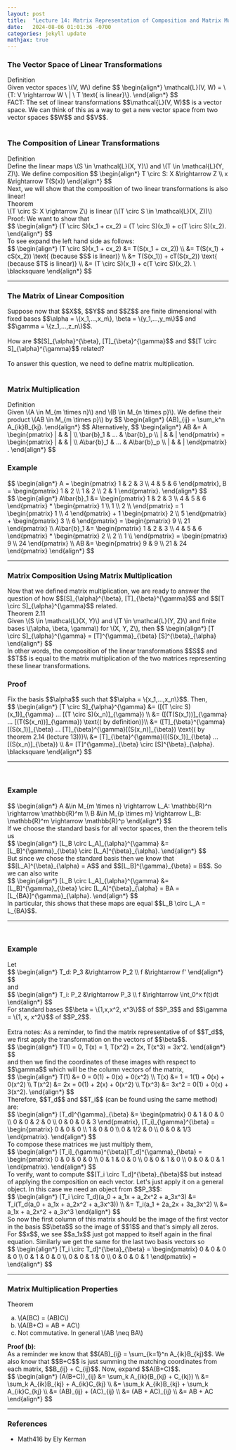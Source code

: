```yaml
---
layout: post
title:  "Lecture 14: Matrix Representation of Composition and Matrix Multiplication"
date:   2024-08-06 01:01:36 -0700
categories: jekyll update
mathjax: true
---
```

<h3>The Vector Space of Linear Transformations</h3>
<div class="bdiv">
Definition
</div>
<div class="bbdiv">
Given vector spaces \(V, W\) define
$$
\begin{align*}
\mathcal{L}(V, W) = \{T: V \rightarrow W \ | \ T \text{ is linear}\}.
\end{align*}
$$
</div>
FACT: The set of linear transformations $$\mathcal{L}(V, W)$$ is a vector space. We can think of this as a way to get a new vector space from two vector spaces $$W$$ and $$V$$.
<br>
<br>
<!------------------------------------------------------------------------------------>
<h3>The Composition of Linear Transformations</h3>
<div class="bdiv">
Definition
</div>
<div class="bbdiv">
Define the linear maps \(S \in \mathcal{L}(X, Y)\) and \(T \in \mathcal{L}(Y, Z)\). We define composition
$$
\begin{align*}
T \circ S: X &\rightarrow Z \\
x &\rightarrow T(S(x))
\end{align*}
$$
</div>
Next, we will show that the composition of two linear transformations is also linear!
<br>
<div class="purdiv">
Theorem
</div>
<div class="purbdiv">
\(T \circ S: X \rightarrow Z\) is linear (\(T \circ S \in \mathcal{L}(X, Z))\) 
</div>
Proof: We want to show that
<div>
$$
\begin{align*}
(T \circ S)(x_1 + cx_2) = (T \circ S)(x_1) + c(T \circ S)(x_2).	 
\end{align*}
$$
</div>
 To see expand the left hand side as follows:
<div>
$$
\begin{align*}
(T \circ S)(x_1 + cx_2) &= T(S(x_1 + cx_2)) \\
                     &= T(S(x_1) + cS(x_2)) \text{ (because $S$ is linear)} \\
                     &= T(S(x_1)) + cT(S(x_2)) \text{ (because $T$ is linear)} \\
                     &= (T \circ S)(x_1) + c(T \circ S)(x_2). \ \blacksquare			 
\end{align*}
$$
</div>
<hr>

<!------------------------------------------------------------------------------------>
<h3>The Matrix of Linear Composition</h3>
Suppose now that $$X$$, $$Y$$ and $$Z$$ are finite dimensional with fixed bases $$\alpha = \{x_1,...,x_n\}, \beta = \{y_1,...,y_m\}$$ and $$\gamma = \{z_1,...,z_n\}$$.
<br>
<br>
How are $$[S]_{\alpha}^{\beta}, [T]_{\beta}^{\gamma}$$ and $$[T \circ S]_{\alpha}^{\gamma}$$ related?
<br>
<br>
To answer this question, we need to define matrix multiplication.
<br>
<br>
<!------------------------------------------------------------------------------------>
<h3>Matrix Multiplication</h3>
<div class="bdiv">
Definition
</div>
<div class="bbdiv">
Given \(A \in M_{m \times n}\) and \(B \in M_{n \times p}\). We define their product \(AB \in M_{m \times p}\) by
$$
\begin{align*}
(AB)_{ij} = \sum_k^n A_{ik}B_{kj}.
\end{align*}
$$
Alternatively,
$$
\begin{align*}
AB &= A \begin{pmatrix} | &  & | \\ \bar{b}_1 & ... & \bar{b}_p \\ | &  & |  \end{pmatrix}
   = \begin{pmatrix} | &  & | \\ A\bar{b}_1 & ... & A\bar{b}_p \\ | &  & |  \end{pmatrix} .
\end{align*}
$$
</div>
<!------------------------------------------------------------------------------------>
<h3>Example</h3>
<div>
$$
\begin{align*}
A =
\begin{pmatrix} 1 & 2 & 3 \\ 4 & 5 & 6 \end{pmatrix},
B =
\begin{pmatrix} 1 & 2 \\ 1 & 2 \\ 2 & 1 \end{pmatrix}.
\end{align*}
$$
</div>
<div>
$$
\begin{align*}
A\bar{b}_1 &= 
\begin{pmatrix} 1 & 2 & 3 \\ 4 & 5 & 6 \end{pmatrix}
*
\begin{pmatrix} 1 \\ 1 \\ 2 \\ \end{pmatrix} = 1
\begin{pmatrix} 1  \\ 4  \end{pmatrix}
+ 1
\begin{pmatrix} 2  \\ 5  \end{pmatrix}
+ 
\begin{pmatrix} 3 \\ 6 \end{pmatrix}
=
\begin{pmatrix} 9 \\ 21 \end{pmatrix}
\\
A\bar{b}_1 &= 
\begin{pmatrix} 1 & 2 & 3 \\ 4 & 5 & 6 \end{pmatrix}
*
\begin{pmatrix} 2 \\ 2 \\ 1 \\ \end{pmatrix} = 
\begin{pmatrix} 9 \\ 24 \end{pmatrix} \\
AB &= 
\begin{pmatrix} 9 & 9 \\ 21 & 24 \end{pmatrix}
\end{align*}
$$
</div>
<hr>

<!------------------------------------------------------------------------------------>
<h3>Matrix Composition Using Matrix Multiplication</h3>
Now that we defined matrix multiplication, we are ready to answer the question of how $$[S]_{\alpha}^{\beta}, [T]_{\beta}^{\gamma}$$ and $$[T \circ S]_{\alpha}^{\gamma}$$ related.
<div class="purdiv">
Theorem 2.11
</div>
<div class="purbdiv">
Given \(S \in \mathcal{L}(X, Y)\) and \(T \in \mathcal{L}(Y, Z)\) and finite bases \(\alpha, \beta, \gamma\) for \(X, Y, Z\), then
$$
\begin{align*}
[T \circ S]_{\alpha}^{\gamma} = [T]^{\gamma}_{\beta} [S]^{\beta}_{\alpha}
\end{align*}
$$
</div>
In other words, the composition of the linear transformations $$S$$ and $$T$$ is equal to the matrix multiplication of the two matrices representing these linear transformations.
<br>
<h3>Proof</h3>
Fix the basis $$\alpha$$ such that $$\alpha = \{x_1,...,x_n\}$$. Then,
<div>
$$
\begin{align*}
[T \circ S]_{\alpha}^{\gamma} &= ([(T \circ S)(x_1)]_{\gamma} ... [(T \circ S)(x_n)]_{\gamma}) \\
&= ([(T(S(x_1))]_{\gamma} ... [(T(S(x_n))]_{\gamma}) \text{( by definition)}\\
&= ([T]_{\beta}^{\gamma}[(S(x_1)]_{\beta} ... [T]_{\beta}^{\gamma}[(S(x_n)]_{\beta}) \text{( by theorem 2.14 (lecture 13))}\\
&= [T]_{\beta}^{\gamma}([(S(x_1)]_{\beta} ... [(S(x_n)]_{\beta}) \\
&= [T]^{\gamma}_{\beta} \circ [S]^{\beta}_{\alpha}. \blacksquare					 
\end{align*}
$$
</div>
<hr>
<br>
<!------------------------------------------------------------------------------------>
<h3>Example</h3>
<div>
$$
\begin{align*}
A &\in M_{m \times n} \rightarrow L_A: \mathbb{R}^n \rightarrow \mathbb{R}^m \\
B &\in M_{p \times m} \rightarrow L_B: \mathbb{R}^m \rightarrow \mathbb{R}^p
\end{align*}
$$
</div>
If we choose the standard basis for all vector spaces, then the theorem tells us
<div>
$$
\begin{align*}
[L_B \circ L_A]_{\alpha}^{\gamma} &= [L_B]^{\gamma}_{\beta} \circ [L_A]^{\beta}_{\alpha}.
\end{align*}
$$
</div>
But since we chose the standard basis then we know that $$[L_A]^{\beta}_{\alpha} = A$$ and $$[L_B]^{\gamma}_{\beta} = B$$. So we can also write
<div>
$$
\begin{align*}
[L_B \circ L_A]_{\alpha}^{\gamma} &= [L_B]^{\gamma}_{\beta} \circ [L_A]^{\beta}_{\alpha} = BA = [L_{BA}]^{\gamma}_{\alpha}.
\end{align*}
$$
</div>
In particular, this shows that these maps are equal $$L_B \circ L_A = L_{BA}$$.
<hr>
<br>
<!------------------------------------------------------------------------------------>
<h3>Example</h3>
Let 
<div>
$$
\begin{align*}
T_d: P_3 &\rightarrow P_2 \\
f &\rightarrow f'			 
\end{align*}
$$
</div>
and
<div>
$$
\begin{align*}
T_i: P_2 &\rightarrow P_3 \\
f &\rightarrow \int_0^x f(t)dt			 
\end{align*}
$$
</div>
For standard bases $$\beta = \{1,x,x^2, x^3\}$$ of $$P_3$$ and $$\gamma = \{1, x, x^2\}$$ of $$P_2$$. 
<br>
<br>
Extra notes: As a reminder, to find the matrix representative of of $$T_d$$, we first apply the transformation on the vectors of $$\beta$$.
<div>
$$
\begin{align*}
T(1) = 0, T(x) = 1, T(x^2) = 2x, T(x^3) = 3x^2. 		 
\end{align*}
$$
</div>
and then we find the coordinates of these images with respect to $$\gamma$$ which will be the column vectors of the matrix,
<div>
$$
\begin{align*}
T(1) &= 0 = 0(1) + 0(x) + 0(x^2) \\
T(x) &= 1 = 1(1) + 0(x) + 0(x^2) \\
T(x^2) &= 2x = 0(1) + 2(x) + 0(x^2) \\
T(x^3) &= 3x^2 = 0(1) + 0(x) + 3(x^2).
\end{align*}
$$
</div>
Therefore, $$T_d$$ and $$T_i$$ (can be found using the same method) are:
<div>
$$
\begin{align*}
[T_d]^{\gamma}_{\beta} &= 
\begin{pmatrix}
0 & 1 & 0 & 0 \\
0 & 0 & 2 & 0 \\
0 & 0 & 0 & 3
\end{pmatrix}, [T_i]_{\gamma}^{\beta} = 
\begin{pmatrix}
0 & 0 & 0 \\
1 & 0 & 0 \\
0 & 1/2 & 0 \\
0 & 0 & 1/3
\end{pmatrix}.
\end{align*}
$$
</div>
To compose these matrices we just multiply them,
<div>
$$
\begin{align*}
[T_i]_{\gamma}^{\beta}[T_d]^{\gamma}_{\beta} = 
\begin{pmatrix}
0 & 0 & 0 & 0 \\
0 & 1 & 0 & 0 \\
0 & 0 & 1 & 0 \\
0 & 0 & 0 & 1
\end{pmatrix}.
\end{align*}
$$
</div>
To verify, want to compute $$[T_i \circ T_d]^{\beta}_{\beta}$$ but instead of applying the composition on each vector. Let's just apply it on a general object. In this case we need an object from $$P_3$$:
<div>
$$
\begin{align*}
(T_i \circ T_d)(a_0 + a_1x + a_2x^2 + a_3x^3) &= T_i(T_d(a_0 + a_1x + a_2x^2 + a_3x^3)) \\
                                              &= T_i(a_1 + 2a_2x + 3a_3x^2) \\
                        &= a_1x + a_2x^2 + a_3x^3
\end{align*}
$$
</div>
So now the first column of this matrix should be the image of the first vector in the basis $$\beta$$ so the image of $$1$$ and that's simply all zeros. For $$x$$, we see $$a_1x$$ just got mapped to itself again in the final equation. Similarly we get the same for the last two basis vectors so
<div>
$$
\begin{align*}
[T_i \circ T_d]^{\beta}_{\beta} = 
\begin{pmatrix}
0 & 0 & 0 & 0 \\
0 & 1 & 0 & 0 \\
0 & 0 & 1 & 0 \\
0 & 0 & 0 & 1
\end{pmatrix} = 
\end{align*}
$$
</div>
<hr>

<!------------------------------------------------------------------------------------>
<h3>Matrix Multiplication Properties</h3>
<div class="purdiv">
Theorem
</div>
<div class="purbdiv">
<ol style="list-style-type:lower-alpha">
	<li>\(A(BC) = (AB)C\)</li>
	<li>\(A(B+C) = AB + AC\)</li>
	<li>Not commutative. In general \(AB \neq BA\)</li>
</ol>
</div>
<b>Proof (b):</b>
<br> 
As a reminder we know that $$(AB)_{ij} = \sum_{k=1}^n A_{ik}B_{kj}$$. We also know that $$B+C$$ is just summing the matching coordinates from each matrix, $$B_{ij} + C_{ij}$$. Now, expand $$A(B+C)$$.
<div>
$$
\begin{align*}
(A(B+C))_{ij} &= \sum_k A_{ik}(B_{kj} + C_{kj}) \\
             &= \sum_k A_{ik}B_{kj} + A_{ik}C_{kj} \\
			 &= \sum_k A_{ik}B_{kj} + \sum_k A_{ik}C_{kj} \\
			 &= (AB)_{ij} + (AC)_{ij} \\
			 &= (AB + AC)_{ij} \\
			 &= AB + AC
\end{align*}
$$
</div>
<hr>

<!------------------------------------------------------------------------------------>
<h3>References</h3>
<ul>
<li>Math416 by Ely Kerman</li>
</ul>






















